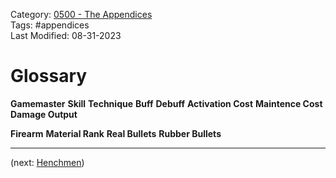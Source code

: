 Category: [0500 - The Appendices](0500%20-%20The%20Appendices.md)  
Tags: #appendices   
Last Modified: 08-31-2023  
# Glossary

**Gamemaster**
**Skill**
**Technique**
**Buff**
**Debuff**
**Activation Cost**
**Maintence Cost**
**Damage Output**

**Firearm**
**Material Rank**
**Real Bullets**
**Rubber Bullets**

****

(next: [Henchmen](Henchmen.md))
